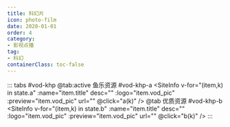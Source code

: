 ```yaml
---
title: 科幻片
icon: photo-film
date: 2020-01-01
order: 4
category:
- 影视点播
tag:
- 科幻
containerClass: toc-false
---
```


<ArtPlayer :src="state.src" :config="hlsConfig(state.p)" />

::: tabs #vod-khp
@tab:active 鱼乐资源 #vod-khp-a
<SiteInfo v-for="(item,k) in state.a" :name="item.title" desc="" :logo="item.vod_pic" :preview="item.vod_pic" url=""
  @click="a(k)" />
@tab 优质资源 #vod-khp-b
<SiteInfo v-for="(item,k) in state.b" :name="item.title" desc="" :logo="item.vod_pic" :preview="item.vod_pic" url=""
  @click="b(k)" />
:::

<script setup>
  import { vod } from '@db'
  import { hlsConfig } from '@cps/artConst'
  import { useStorage } from '@vueuse/core'
  import { onMounted } from "vue";

  const state = useStorage(
    "vod-khp",
    {
      src: "",
      a: [],
      p: []
    }
  )

  onMounted(async () => {
    state.value.a = (await vod.find({ "name": "ylzy-9" })).data
    state.value.b = (await vod.find({ "name": "yzzy-8" })).data
    a(0)
  });

  const a = (key) => {
    const { a } = state.value
    state.value.p = a
    state.value.src = a[key].url
  }
  const b = (key) => {
    const { b } = state.value
    state.value.p = b
    state.value.src = b[key].url
  }
</script>